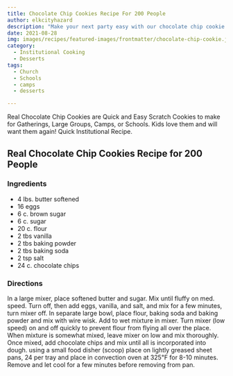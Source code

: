 ```yaml
---
title: Chocolate Chip Cookies Recipe For 200 People
author: elkcityhazard
description: "Make your next party easy with our chocolate chip cookie recipe for 200. This is a great recipe for groups and it's real chocolate chip cookies."
date: 2021-08-28
img: images/recipes/featured-images/frontmatter/chocolate-chip-cookie.jpg 
category: 
  - Institutional Cooking
  - Desserts
tags: 
  - Church
  - Schools
  - camps
  - desserts 

---
```

Real Chocolate Chip Cookies are Quick and Easy Scratch Cookies to make for Gatherings, Large Groups, Camps, or Schools. Kids love them and will want them again! Quick Institutional Recipe.

## Real Chocolate Chip Cookies Recipe for 200 People

### Ingredients

  * 4 lbs. butter softened
  * 16 eggs
  * 6 c. brown sugar
  * 6 c. sugar
  * 20 c. flour
  * 2 tbs vanilla
  * 2 tbs baking powder
  * 2 tbs baking soda
  * 2 tsp salt
  * 24 c. chocolate chips

### Directions

In a large mixer, place softened butter and sugar. Mix until fluffy on med. speed. Turn off, then add eggs, vanilla, and salt, and mix for a few minutes, turn mixer off. In separate large bowl, place flour, baking soda and baking powder and mix with wire wisk. Add to wet mixture in mixer. Turn mixer (low speed) on and off quickly to prevent flour from flying all over the place. When mixture is somewhat mixed, leave mixer on low and mix thoroughly. Once mixed, add chocolate chips and mix until all is incorporated into dough. using a small food disher (scoop) place on lightly greased sheet pans, 24 per tray and place in convection oven at 325&#8457; for 8-10 minutes. Remove and let cool for a few minutes before removing from pan.

 [1]: https://www.quick-e-recipes.com/recipes/dessert-recipes/